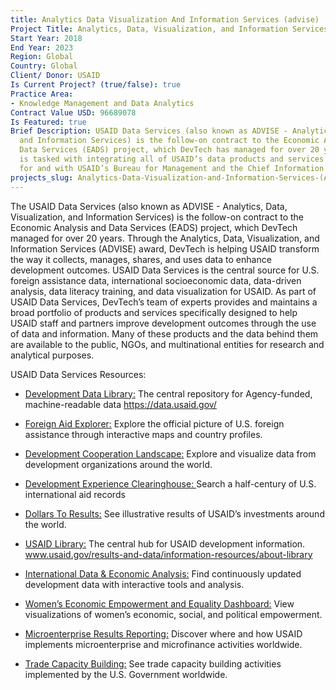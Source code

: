 ```yaml
---
title: Analytics Data Visualization And Information Services (advise)
Project Title: Analytics, Data, Visualization, and Information Services (ADVISE)
Start Year: 2018
End Year: 2023
Region: Global
Country: Global
Client/ Donor: USAID
Is Current Project? (true/false): true
Practice Area:
- Knowledge Management and Data Analytics
Contract Value USD: 96689078
Is Featured: true
Brief Description: USAID Data Services (also known as ADVISE - Analytics, Data, Visualization,
  and Information Services) is the follow-on contract to the Economic Analysis and
  Data Services (EADS) project, which DevTech has managed for over 20 years. DevTech
  is tasked with integrating all of USAID’s data products and services working directly
  for and with USAID’s Bureau for Management and the Chief Information Officer (M/CIO).
projects_slug: Analytics-Data-Visualization-and-Information-Services-(ADVISE)
---
```


The USAID Data Services (also known as ADVISE - Analytics, Data, Visualization, and Information Services) is the follow-on contract to the Economic Analysis and Data Services (EADS) project, which DevTech managed for over 20 years. Through the Analytics, Data, Visualization, and Information Services (ADVISE) award, DevTech is helping USAID transform the way it collects, manages, shares, and uses data to enhance development outcomes. USAID Data Services is the central source for U.S. foreign assistance data, international socioeconomic data, data-driven analysis, data literacy training, and data visualization for USAID. As part of USAID Data Services, DevTech’s team of experts provides and maintains a broad portfolio of products and services specifically designed to help USAID staff and partners improve development outcomes through the use of data and information. Many of these products and the data behind them are available to the public, NGOs, and multinational entities for research and analytical purposes.

USAID Data Services Resources:

* [Development Data Library:](https://data.usaid.gov/) The central repository for Agency-funded, machine-readable data https://data.usaid.gov/

* [Foreign Aid Explorer:](https://explorer.usaid.gov/) Explore the official picture of U.S. foreign assistance through interactive maps and country profiles.

* [Development Cooperation Landscape:](https://explorer.usaid.gov/donor) Explore and visualize data from development organizations around the world.

* [Development Experience Clearinghouse: ](https://dec.usaid.gov/dec/home/Default.aspx)Search a half-century of U.S. international aid records

* [Dollars To Results:](https://results.usaid.gov/results) See illustrative results of USAID’s investments around the world.

* [USAID Library:](https://www.usaid.gov/results-and-data/information-resources/about-library) The central hub for USAID development information. www.usaid.gov/results-and-data/information-resources/about-library

* [International Data & Economic Analysis:](https://idea.usaid.gov/) Find continuously updated development data with interactive tools and analysis.

* [Women’s Economic Empowerment and Equality Dashboard:](https://idea.usaid.gov/women-e3) View visualizations of women’s economic, social, and political empowerment.

* [Microenterprise Results Reporting:](https://mrr.usaid.gov/) Discover where and how USAID implements microenterprise and microfinance activities worldwide.

* [Trade Capacity Building:](https://tcb.usaid.gov/) See trade capacity building activities implemented by the U.S. Government worldwide.